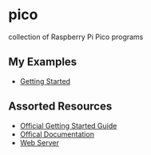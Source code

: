 # pico
collection of Raspberry Pi Pico programs

## My Examples
- [Getting Started](./0-getting_started/)

## Assorted Resources
- [Official Getting Started Guide](https://projects.raspberrypi.org/en/projects/getting-started-with-the-pico/0)
- [Offical Documentation](https://www.raspberrypi.com/documentation/microcontrollers/raspberry-pi-pico.html)
- [Web Server](https://randomnerdtutorials.com/esp32-esp8266-micropython-web-server/)


